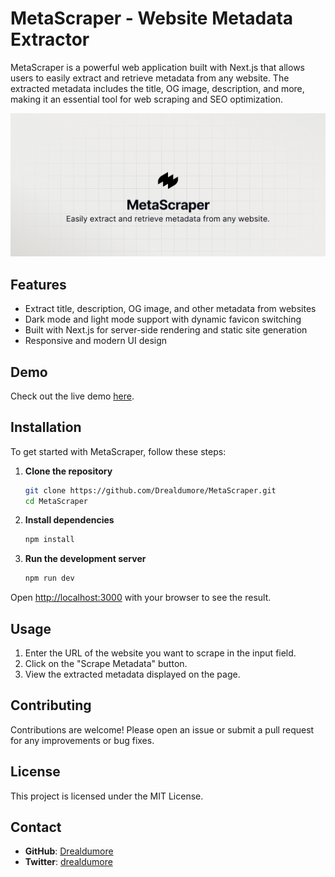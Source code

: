 # MetaScraper - Website Metadata Extractor

MetaScraper is a powerful web application built with Next.js that allows users to easily extract and retrieve metadata from any website. The extracted metadata includes the title, OG image, description, and more, making it an essential tool for web scraping and SEO optimization.

![MetaScraper](./public/og.png)

## Features

- Extract title, description, OG image, and other metadata from websites
- Dark mode and light mode support with dynamic favicon switching
- Built with Next.js for server-side rendering and static site generation
- Responsive and modern UI design

## Demo

Check out the live demo [here](https://meta-scrapper.vercel.app/).

## Installation

To get started with MetaScraper, follow these steps:

1. **Clone the repository**

   ```bash
   git clone https://github.com/Drealdumore/MetaScraper.git
   cd MetaScraper
   ```

2. **Install dependencies**

   ```bash
   npm install
   ```

3. **Run the development server**

   ```bash
   npm run dev
   ```

Open [http://localhost:3000](http://localhost:3000) with your browser to see the result.

## Usage

1. Enter the URL of the website you want to scrape in the input field.
2. Click on the "Scrape Metadata" button.
3. View the extracted metadata displayed on the page.

## Contributing

Contributions are welcome! Please open an issue or submit a pull request for any improvements or bug fixes.

## License

This project is licensed under the MIT License.

## Contact

- **GitHub**: [Drealdumore](https://github.com/Drealdumore)
- **Twitter**: [drealdumore](https://twitter.com/drealdumore)
